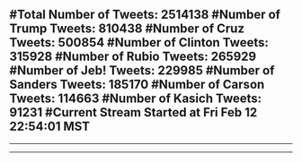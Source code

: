 #Total Number of Tweets: 2514138 
#Number of Trump Tweets: 810438
#Number of Cruz Tweets: 500854
#Number of Clinton Tweets: 315928
#Number of Rubio Tweets: 265929
#Number of Jeb! Tweets: 229985
#Number of Sanders Tweets: 185170
#Number of Carson Tweets: 114663
#Number of Kasich Tweets: 91231
#Current Stream Started at Fri Feb 12 22:54:01 MST
---
---
---
